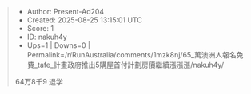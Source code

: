 > - Author: Present-Ad204
> - Created: 2025-08-25 13:15:01 UTC
> - Score: 1
> - ID: nakuh4y
> - Ups=1 | Downs=0 | Permalink=/r/RunAustralia/comments/1mzk8nj/65_萬澳洲人報名免費_tafe_計畫政府推出5購屋首付計劃房價繼續漲漲漲/nakuh4y/
>
> 64万8千9 退学
